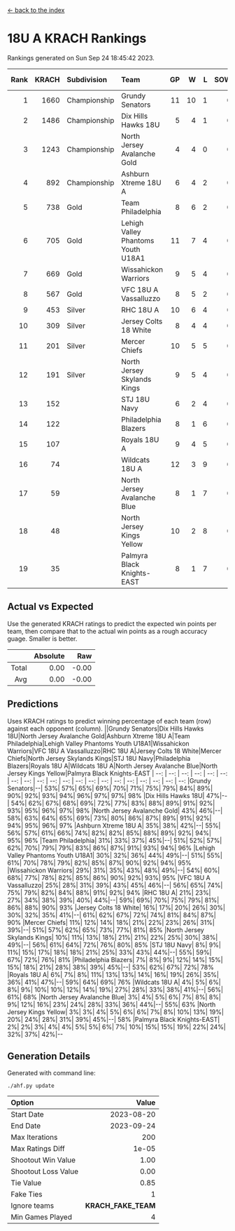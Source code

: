 [<- back to the index](readme.md)
# 18U A KRACH Rankings
Rankings generated on Sun Sep 24 18:45:42 2023.

Rank|KRACH|Subdivision|Team|GP|W|L|SOW|SOL|T|SoS|Exp Wins|Win Diff
---:|---:|:---|:---|---:|---:|---:|---:|---:|---:|---:|---:|---:
1|1660|Championship|Grundy Senators|11|10|1|0|0|0|313|10.8|-0.0
2|1486|Championship|Dix Hills Hawks 18U|5|4|1|0|0|0|624|4.8|-0.0
3|1243|Championship|North Jersey Avalanche Gold|4|4|0|0|0|0|213|4.9|0.0
4|892|Championship|Ashburn Xtreme 18U A|6|4|2|0|0|0|644|4.8|-0.0
5|738|Gold|Team Philadelphia|8|6|2|0|0|0|510|6.8|-0.0
6|705|Gold|Lehigh Valley Phantoms Youth U18A1|11|7|4|0|0|0|604|7.8|-0.0
7|669|Gold|Wissahickon Warriors|9|5|4|0|0|0|733|5.8|-0.0
8|567|Gold|VFC 18U A Vassalluzzo|8|5|2|0|0|1|408|6.7|0.0
9|453|Silver|RHC 18U A|10|6|4|0|0|0|535|6.8|-0.0
10|309|Silver|Jersey Colts 18 White|8|4|4|0|0|0|543|4.9|0.0
11|201|Silver|Mercer Chiefs|10|5|5|0|0|0|349|5.9|0.0
12|191|Silver|North Jersey Skylands Kings|9|5|4|0|0|0|261|5.9|0.0
13|152||STJ 18U Navy|6|2|4|0|0|0|537|2.9|0.0
14|122||Philadelphia Blazers|8|1|6|0|0|1|566|2.7|0.0
15|107||Royals 18U A|9|4|5|0|0|0|323|4.9|0.0
16|74||Wildcats 18U A|12|3|9|0|0|0|536|3.9|0.0
17|59||North Jersey Avalanche Blue|8|1|7|0|0|0|491|1.9|0.0
18|48||North Jersey Kings Yellow|10|2|8|0|0|0|233|2.9|0.0
19|35||Palmyra Black Knights-EAST|8|1|7|0|0|0|253|1.9|0.0

## Actual vs Expected
Use the generated KRACH ratings to predict the expected win points per team, then compare that to the actual win points as a rough accuracy guage. Smaller is better.

||Absolute|Raw
|---:|---:|---:
|Total|0.00|-0.00
|Avg|0.00|-0.00

## Predictions
Uses KRACH ratings to predict winning percentage of each team (row) against each opponent (column).
||Grundy Senators|Dix Hills Hawks 18U|North Jersey Avalanche Gold|Ashburn Xtreme 18U A|Team Philadelphia|Lehigh Valley Phantoms Youth U18A1|Wissahickon Warriors|VFC 18U A Vassalluzzo|RHC 18U A|Jersey Colts 18 White|Mercer Chiefs|North Jersey Skylands Kings|STJ 18U Navy|Philadelphia Blazers|Royals 18U A|Wildcats 18U A|North Jersey Avalanche Blue|North Jersey Kings Yellow|Palmyra Black Knights-EAST
| --: | --: | --: | --: | --: | --: | --: | --: | --: | --: | --: | --: | --: | --: | --: | --: | --: | --: | --: | --: 
|Grundy Senators|--| 53%| 57%| 65%| 69%| 70%| 71%| 75%| 79%| 84%| 89%| 90%| 92%| 93%| 94%| 96%| 97%| 97%| 98%
|Dix Hills Hawks 18U| 47%|--| 54%| 62%| 67%| 68%| 69%| 72%| 77%| 83%| 88%| 89%| 91%| 92%| 93%| 95%| 96%| 97%| 98%
|North Jersey Avalanche Gold| 43%| 46%|--| 58%| 63%| 64%| 65%| 69%| 73%| 80%| 86%| 87%| 89%| 91%| 92%| 94%| 95%| 96%| 97%
|Ashburn Xtreme 18U A| 35%| 38%| 42%|--| 55%| 56%| 57%| 61%| 66%| 74%| 82%| 82%| 85%| 88%| 89%| 92%| 94%| 95%| 96%
|Team Philadelphia| 31%| 33%| 37%| 45%|--| 51%| 52%| 57%| 62%| 70%| 79%| 79%| 83%| 86%| 87%| 91%| 93%| 94%| 96%
|Lehigh Valley Phantoms Youth U18A1| 30%| 32%| 36%| 44%| 49%|--| 51%| 55%| 61%| 70%| 78%| 79%| 82%| 85%| 87%| 90%| 92%| 94%| 95%
|Wissahickon Warriors| 29%| 31%| 35%| 43%| 48%| 49%|--| 54%| 60%| 68%| 77%| 78%| 82%| 85%| 86%| 90%| 92%| 93%| 95%
|VFC 18U A Vassalluzzo| 25%| 28%| 31%| 39%| 43%| 45%| 46%|--| 56%| 65%| 74%| 75%| 79%| 82%| 84%| 88%| 91%| 92%| 94%
|RHC 18U A| 21%| 23%| 27%| 34%| 38%| 39%| 40%| 44%|--| 59%| 69%| 70%| 75%| 79%| 81%| 86%| 88%| 90%| 93%
|Jersey Colts 18 White| 16%| 17%| 20%| 26%| 30%| 30%| 32%| 35%| 41%|--| 61%| 62%| 67%| 72%| 74%| 81%| 84%| 87%| 90%
|Mercer Chiefs| 11%| 12%| 14%| 18%| 21%| 22%| 23%| 26%| 31%| 39%|--| 51%| 57%| 62%| 65%| 73%| 77%| 81%| 85%
|North Jersey Skylands Kings| 10%| 11%| 13%| 18%| 21%| 21%| 22%| 25%| 30%| 38%| 49%|--| 56%| 61%| 64%| 72%| 76%| 80%| 85%
|STJ 18U Navy|  8%|  9%| 11%| 15%| 17%| 18%| 18%| 21%| 25%| 33%| 43%| 44%|--| 55%| 59%| 67%| 72%| 76%| 81%
|Philadelphia Blazers|  7%|  8%|  9%| 12%| 14%| 15%| 15%| 18%| 21%| 28%| 38%| 39%| 45%|--| 53%| 62%| 67%| 72%| 78%
|Royals 18U A|  6%|  7%|  8%| 11%| 13%| 13%| 14%| 16%| 19%| 26%| 35%| 36%| 41%| 47%|--| 59%| 64%| 69%| 76%
|Wildcats 18U A|  4%|  5%|  6%|  8%|  9%| 10%| 10%| 12%| 14%| 19%| 27%| 28%| 33%| 38%| 41%|--| 56%| 61%| 68%
|North Jersey Avalanche Blue|  3%|  4%|  5%|  6%|  7%|  8%|  8%|  9%| 12%| 16%| 23%| 24%| 28%| 33%| 36%| 44%|--| 55%| 63%
|North Jersey Kings Yellow|  3%|  3%|  4%|  5%|  6%|  6%|  7%|  8%| 10%| 13%| 19%| 20%| 24%| 28%| 31%| 39%| 45%|--| 58%
|Palmyra Black Knights-EAST|  2%|  2%|  3%|  4%|  4%|  5%|  5%|  6%|  7%| 10%| 15%| 15%| 19%| 22%| 24%| 32%| 37%| 42%|--

## Generation Details

Generated with command line:
```
./ahf.py update
```

| Option | Value |
| :----- | ----: |
| Start Date | 2023-08-20 |
| End Date | 2023-09-24 |
| Max Iterations | 200 |
| Max Ratings Diff | 1e-05 |
| Shootout Win Value | 1.00 |
| Shootout Loss Value | 0.00 |
| Tie Value | 0.85 |
| Fake Ties | 1 |
| Ignore teams | __KRACH_FAKE_TEAM__ |
| Min Games Played | 4 |

